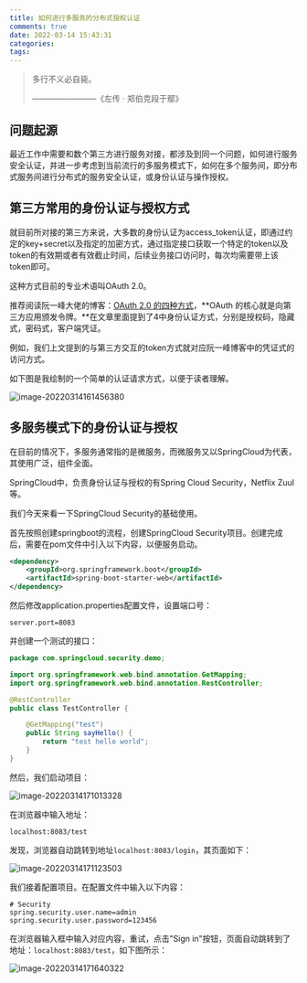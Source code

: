 ```yaml
---
title: 如何进行多服务的分布式授权认证
comments: true
date: 2022-03-14 15:43:31
categories:
tags:
---
```




> 多行不义必自毙。
>
> ————————《左传 · 郑伯克段于鄢》



## 问题起源

最近工作中需要和数个第三方进行服务对接，都涉及到同一个问题，如何进行服务安全认证，并进一步考虑到当前流行的多服务模式下，如何在多个服务间，即分布式服务间进行分布式的服务安全认证，或身份认证与操作授权。

## 第三方常用的身份认证与授权方式

就目前所对接的第三方来说，大多数的身份认证为access_token认证，即通过约定的key+secret以及指定的加密方式，通过指定接口获取一个特定的token以及token的有效期或者有效截止时间，后续业务接口访问时，每次均需要带上该token即可。

这种方式目前的专业术语叫OAuth 2.0。

推荐阅读阮一峰大佬的博客：[OAuth 2.0 的四种方式](https://www.ruanyifeng.com/blog/2019/04/oauth-grant-types.html)，**OAuth 的核心就是向第三方应用颁发令牌。**在文章里面提到了4中身份认证方式，分别是授权码，隐藏式，密码式，客户端凭证。

例如，我们上文提到的与第三方交互的token方式就对应阮一峰博客中的凭证式的访问方式。

如下图是我绘制的一个简单的认证请求方式，以便于读者理解。

![image-20220314161456380](https://gitee.com/wieweicoding/kevinqimgs/raw/master/img/image-20220314161456380.png)



## 多服务模式下的身份认证与授权

在目前的情况下，多服务通常指的是微服务，而微服务又以SpringCloud为代表，其使用广泛，组件全面。

SpringCloud中，负责身份认证与授权的有Spring Cloud Security，Netflix Zuul等。

我们今天来看一下SpringCloud Security的基础使用。

首先按照创建springboot的流程，创建SpringCloud Security项目。创建完成后，需要在pom文件中引入以下内容，以便服务启动。

```xml
<dependency>
    <groupId>org.springframework.boot</groupId>
    <artifactId>spring-boot-starter-web</artifactId>
</dependency>
```

然后修改application.properties配置文件，设置端口号：

```properties
server.port=8083
```

并创建一个测试的接口：

```java
package com.springcloud.security.demo;

import org.springframework.web.bind.annotation.GetMapping;
import org.springframework.web.bind.annotation.RestController;

@RestController
public class TestController {

    @GetMapping("test")
    public String sayHello() {
        return "test hello world";
    }
}

```

然后，我们启动项目：

![image-20220314171013328](https://gitee.com/wieweicoding/kevinqimgs/raw/master/img/image-20220314171013328.png)

在浏览器中输入地址：

```
localhost:8083/test
```

发现，浏览器自动跳转到地址`localhost:8083/login`，其页面如下：

![image-20220314171123503](https://gitee.com/wieweicoding/kevinqimgs/raw/master/img/image-20220314171123503.png)

我们接着配置项目。在配置文件中输入以下内容：

```properties
# Security
spring.security.user.name=admin
spring.security.user.password=123456
```

在浏览器输入框中输入对应内容，重试，点击"Sign in"按钮，页面自动跳转到了地址：`localhost:8083/test`，如下图所示：

![image-20220314171640322](https://gitee.com/wieweicoding/kevinqimgs/raw/master/img/image-20220314171640322.png)